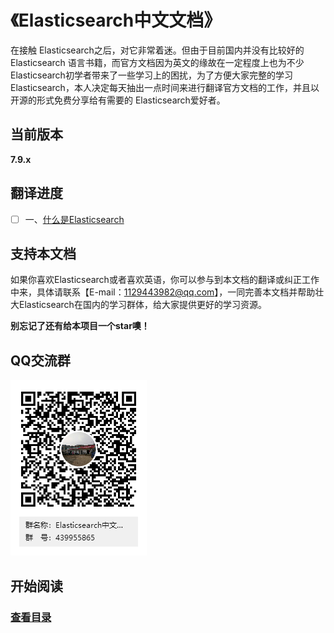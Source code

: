 # 《Elasticsearch中文文档》

在接触 Elasticsearch之后，对它非常着迷。但由于目前国内并没有比较好的 Elasticsearch 语言书籍，而官方文档因为英文的缘故在一定程度上也为不少Elasticsearch初学者带来了一些学习上的困扰，为了方便大家完整的学习Elasticsearch，本人决定每天抽出一点时间来进行翻译官方文档的工作，并且以开源的形式免费分享给有需要的 Elasticsearch爱好者。

## 当前版本

**7.9.x**

## 翻译进度

- [ ] 一、[什么是Elasticsearch](/book/1/intro.md)

## 支持本文档

如果你喜欢Elasticsearch或者喜欢英语，你可以参与到本文档的翻译或纠正工作中来，具体请联系【E-mail：1129443982@qq.com】，一同完善本文档并帮助壮大Elasticsearch在国内的学习群体，给大家提供更好的学习资源。

**别忘记了还有给本项目一个star噢！**

## QQ交流群

![](img/qqgroup.png)

## 开始阅读

### [查看目录](/toc.md)